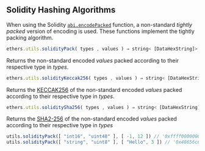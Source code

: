 ## Solidity Hashing Algorithms

When using the Solidity [`abi.encodePacked`](../Solidity/全局变量.md#`abi.encodePacked`) function, a non-standard _tightly packed_ version of encoding is used. These functions implement the tightly packing algorithm.

```js
ethers.utils.solidityPack( types , values ) ⇒ string< [DataHexString]>
```


Returns the non-standard encoded _values_ packed according to their respective type in _types_.

```js
ethers.utils.solidityKeccak256( types , values ) ⇒ string< [DataHexString]>
```


Returns the [KECCAK256](https://en.wikipedia.org/wiki/SHA-3) of the non-standard encoded _values_ packed according to their respective type in _types_.

```js
ethers.utils.soliditySha256( types , values ) ⇒ string< [DataHexString]
```

Returns the [SHA2-256](https://en.wikipedia.org/wiki/SHA-2) of the non-standard encoded _values_ packed according to their respective type in _types_


```js
utils.solidityPack([ "int16", "uint48" ], [ -1, 12 ]) // '0xffff00000000000c' 
utils.solidityPack([ "string", "uint8" ], [ "Hello", 3 ]) // '0x48656c6c6f03' utils.solidityKeccak256([ "int16", "uint48" ], [ -1, 12 ]) // '0x81da7abb5c9c7515f57dab2fc946f01217ab52f3bd8958bc36bd55894451a93c' utils.soliditySha256([ "int16", "uint48" ], [ -1, 12 ]) // '0xa5580fb602f6e2ba9c588011dc4e6c2335e0f5d970dc45869db8f217efc6911a' // As a short example of the non-distinguished nature of // Solidity tight-packing (which is why it is inappropriate // for many things from a security point of view), consider // the following examples are all equal, despite representing // very different values and layouts. utils.solidityPack([ "string", "string" ], [ "hello", "world01" ]) // '0x68656c6c6f776f726c643031' utils.solidityPack([ "string", "string" ], [ "helloworld", "01" ]) // '0x68656c6c6f776f726c643031' utils.solidityPack([ "string", "string", "uint16" ], [ "hell", "oworld", 0x3031 ]) // '0x68656c6c6f776f726c643031' utils.solidityPack([ "uint96" ], [ "32309054545061485574011236401" ]) // '0x68656c6c6f776f726c643031'
```